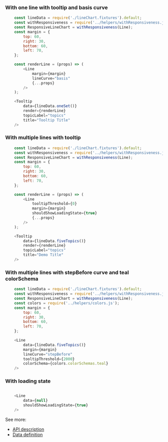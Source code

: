 ### With one line with tooltip and basis curve
```js
    const lineData = require('./lineChart.fixtures').default;
    const withResponsiveness = require('../helpers/withResponsiveness.js').default;
    const ResponsiveLineChart = withResponsiveness(Line);
    const margin = {
        top: 60,
        right: 30,
        bottom: 60,
        left: 70,
    };

    const renderLine = (props) => (
        <Line
            margin={margin}
            lineCurve="basis"
            {...props}
        />
    );

    <Tooltip
        data={lineData.oneSet()}
        render={renderLine}
        topicLabel="topics"
        title="Tooltip Title"
    />
```

### With multiple lines with tooltip
```js
    const lineData = require('./lineChart.fixtures').default;
    const withResponsiveness = require('../helpers/withResponsiveness.js').default;
    const ResponsiveLineChart = withResponsiveness(Line);
    const margin = {
        top: 60,
        right: 30,
        bottom: 60,
        left: 70,
    };

    const renderLine = (props) => (
        <Line
            tooltipThreshold={0}
            margin={margin}
            shouldShowLoadingState={true}
            {...props}
        />
    );

    <Tooltip
        data={lineData.fiveTopics()}
        render={renderLine}
        topicLabel="topics"
        title="Demo Title"
    />
```

### With multiple lines with stepBefore curve and teal colorSchema
```js
    const lineData = require('./lineChart.fixtures').default;
    const withResponsiveness = require('../helpers/withResponsiveness.js').default;
    const ResponsiveLineChart = withResponsiveness(Line);
    const colors = require('../helpers/colors.js');
    const margin = {
        top: 60,
        right: 30,
        bottom: 60,
        left: 70,
    };

    <Line
        data={lineData.fiveTopics()}
        margin={margin}
        lineCurve="stepBefore"
        tooltipThreshold={2000}
        colorSchema={colors.colorSchemas.teal}
    />
```

### With loading state
```js

    <Line
        data={null}
        shouldShowLoadingState={true}
    />
```

See more:
* [API description][APILink]
* [Data definition][DataLink]



[APILink]: http://eventbrite.github.io/britecharts/module-Line.html
[DataLink]: http://eventbrite.github.io/britecharts/global.html#LineChartData__anchor
